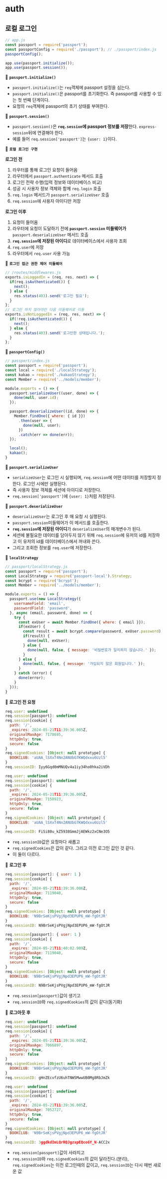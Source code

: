 # auth

## 로컬 로그인

```node.js
// app.js
const passport = require('passport');
const passportConfig = require('./passport'); // ./passport/index.js
passportConfig();

app.use(passport.initialize());
app.use(passport.session());
```
📍 **`passport.initialize()`**
- `passport.initialize()`는 `req`객체에 passport 설정을 심는다.
- `passport.initialize()`은 passport를 초기화한다. 즉 passport를 사용할 수 있는 첫 번째 단계이다.
- 요청의 `req`객체에 passport의 초기 상태를 부여한다.
  
📍 **`passport.session()`**
- `passport.session()`은 **`req.session`에 passport 정보를 저장**한다. `express-session`뒤에 연결해야 한다.
- 예를 들어 `req.session['passport']`는 `{user: 1}`이다.

📍 **`로컬 로그인 구현`**  

**로그인 전**
1. 라우터를 통해 로그인 요청이 들어옴
2. 라우터에서 `passport.authenticate` 메서드 호출
3. 로그인 전략 수행(입력 정보와 데이터베이스 비교)
4. 성공 시 사용자 정보 객체와 함께 `req.login` 호출
5. `req.login` 메서드가 `passport.serializeUser` 호출
6. `req.session`에 사용자 아이디만 저장

**로그인 이후**
1. 요청이 들어옴
2. 라우터에 요청이 도달하기 전에 **`passport.session` 미들웨어가** `passport.deserializeUser` 메서드 호출
3. **`req.session`에 저장된 아이디**로 데이터베이스에서 사용자 조회
4. `req.user`에 저장
5. 라우터에서 `req.user` 사용 가능

📍 **`로그인 접근 권한 제어 미들웨어`**
```node.js
// /routes/middlewares.js
exports.isLoggedIn = (req, res, next) => {
  if(req.isAuthenticated()) {
    next();
  } else {
    res.status(403).send('로그인 필요');
  }
};
// 로그인 하지 않아야만 다음 미들웨어로 이동
exports.isNotLoggedIn = (req, res, next) => {
  if(!req.isAuthenticated()) {
    next();
  } else {
    res.status(403).send('로그인한 상태입니다.');
  }
};
```

📍 **`passportConfig()`**
```node.js
// passport/index.js
const passport = require('passport');
const local = require('./localStrategy');
const kakao = require('./kakaoStrategy');
const Member = require('../models/member');

module.exports = () => {
  passport.serializeUser((user, done) => {
    done(null, user.id);
  });

  passport.deserializeUser((id, done) => {
    Member.findOne({ where: { id }})
      .then(user => {
        done(null, user);
      })
      .catch(err => done(err));
  });

  local();
  kakao();
}
```

📍 **`passport.serializeUser`**
- `serializeUser`는 로그인 시 실행되며, `req.session`에 어떤 데이터를 저장할지 정한다. 로그인 시에만 실행된다.
- 즉 사용자 정보 객체를 세션에 아이디로 저장한다.
- `req.session['passport']`에 `{user: 1}`처럼 저장된다.

📍 **`passport.deserializeUser`**
- `deserializeUser`는 로그인 후 매 요청 시 실행된다.
- `passport.session`미들웨어가 이 메서드를 호출한다.
-  **`req.session`에 저장된 아이디**가 `deserializeUser`의 매개변수가 된다.
- 세션에 불필요한 데이터를 담아두지 않기 위해 `req.session`에 유저의 id를 저장하고 이 유저의 id를 데이터베이스에서 꺼내와 쓴다.
- 그리고 조회한 정보를 `req.user`에 저장한다.

📍 **`localStrategy`**
```node.js
// passport/localStrategy.js
const passport = require('passport');
const LocalStrategy = require('passport-local').Strategy;
const bcrypt = require('bcrypt');
const Member = require('../models/member');

module.exports = () => {
  passport.use(new LocalStrategy({
    usernameField: 'email',
    passwordField: 'password',
  }, async (email, password, done) => {
    try {
      const exUser = await Member.findOne({ where: { email }});
      if(exUser) {
        const result = await bcrypt.compare(password, exUser.password);
        if(result) {
          done(null, exUser);
        } else {
          done(null, false, { message: '비밀번호가 일치하지 않습니다.' });
        }
      } else {
        done(null, false, { message: '가입되지 않은 회원입니다.' });
      }
    } catch (error) {
      done(error);
    }
  }));
}
```

📍 **로그인 전 요청**
```node.js
req.user: undefined
req.session[passport]: undefined
req.session[cookie] {
  path: '/',
  _expires: 2024-05-21T11:39:36.005Z,
  originalMaxAge: 7178695,
  httpOnly: true,
  secure: false
}
req.signedCookies: [Object: null prototype] {
  BOOKCLUB: 'aUAA_lSXxT4Nn2ANUbG7KWQdxxu6Uzl5'
}
req.sessionID: Iyy6Gqd0mMNUQv4a1iy34ho0hka2iVDh

req.user: undefined
req.session[passport]: undefined
req.session[cookie] {
  path: '/',
  _expires: 2024-05-21T11:39:36.005Z,
  originalMaxAge: 7158923,
  httpOnly: true,
  secure: false
}
req.signedCookies: [Object: null prototype] {
  BOOKCLUB: 'aUAA_lSXxT4Nn2ANUbG7KWQdxxu6Uzl5'
}
req.sessionID: FiSi80u_kZ5938GmmJjAEWkz2xCNe3O5
```
- `req.sessionID`값은 요청마다 새롭고
- `req.signedCookies`은 값이 같다. 그리고 이전 로그인 값인 것 같다.
- 이 둘이 다르다.


📍 **로그인 후**
```node.js
req.session[passport]: { user: 1 }
req.session[cookie] {
  path: '/',
  _expires: 2024-05-21T11:39:36.006Z,
  originalMaxAge: 7119048,
  httpOnly: true,
  secure: false
}
req.signedCookies: [Object: null prototype] {
  BOOKCLUB: 'N9BrSeKjsPVgjNpd3EPUP6_mW-fgOtJR'
}
req.sessionID: N9BrSeKjsPVgjNpd3EPUP6_mW-fgOtJR

req.session[passport]: { user: 1 }
req.session[cookie] {
  path: '/',
  _expires: 2024-05-21T11:40:02.909Z,
  originalMaxAge: 7119048,
  httpOnly: true,
  secure: false
}
req.signedCookies: [Object: null prototype] {
  BOOKCLUB: 'N9BrSeKjsPVgjNpd3EPUP6_mW-fgOtJR'
}
req.sessionID: N9BrSeKjsPVgjNpd3EPUP6_mW-fgOtJR
```
- `req.session[passport]`값이 생기고
- `req.sessionID`와 `req.signedCookies`의 값이 같다(동기화)

📍 **로그아웃 후**
```node.js
req.user: undefined
req.session[passport]: undefined
req.session[cookie] {
  path: '/',
  _expires: 2024-05-21T11:39:36.005Z,
  originalMaxAge: 7066897,
  httpOnly: true,
  secure: false
}
req.signedCookies: [Object: null prototype] {
  BOOKCLUB: 'N9BrSeKjsPVgjNpd3EPUP6_mW-fgOtJR'
}
req.sessionID: gHnZEcvfzU6uhTNWSMwwUB0Mg8RbJmZk

req.user: undefined
req.session[passport]: undefined
req.session[cookie] {
  path: '/',
  _expires: 2024-05-21T11:39:36.005Z,
  originalMaxAge: 7052727,
  httpOnly: true,
  secure: false
}
req.signedCookies: [Object: null prototype] {
  BOOKCLUB: 'N9BrSeKjsPVgjNpd3EPUP6_mW-fgOtJR'
}
req.sessionID: 3ggdkdImLQrRQJgzxpEQcoGY_N-ACC2x
```
- `req.session[passport]`값이 사라지고
- `req.sessionID`와 `req.signedCookies`의 값이 달라진다.(분리), `req.signedCookies`는 이전 로그인때의 값이고, `req.sessionID`는 다시 매번 새로운 값
